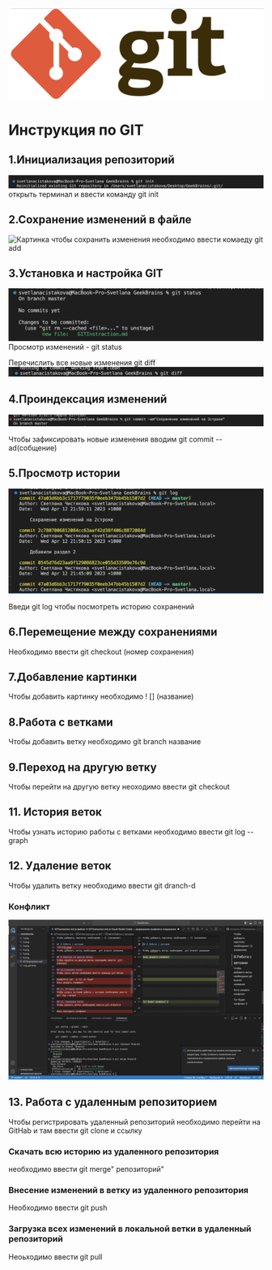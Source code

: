 ![Здесь должна быть картинка](Log_git.png)
# Инструкция по GIT

## 1.Инициализация репозиторий
![Картинка](1.png)
открыть терминал и ввести команду git init

## 2.Сохранение изменений в файле 
![Картинка]()
чтобы сохранить изменения необходимо ввести комаеду git add
 
 ## 3.Установка и настройка GIT 
 ![Картинка](2.png) 
 Просмотр изменений - git status

 Перечислить все новые изменения git diff 
 ![PH](3.png) 

 ## 4.Проиндексация изменений 
 ![PH](4.png)

 Чтобы зафиксировать новые изменения вводим git commit --ad(собщение)

 ## 5.Просмотр истории 

 ![PH](5.png)

 Введи git log чтобы посмотреть историю сохранений 

 ## 6.Перемещение между сохранениями 
 
Необходимо ввести git checkout (номер сохранения)

## 7.Добавление картинки 

Чтобы добавить картинку необходимо ! [] (название)

## 8.Работа с ветками 
Чтобы добавить ветку необходимо  git branch название 

## 9.Переход на другую ветку 
Чтобы перейти на другую ветку неоходимо ввести  git checkout



## 11. История веток 
Чтобы узнать историю работы с ветками необходимо ввести git log --graph

## 12. Удаление веток
Чтобы удалить ветку необходимо ввести git dranch-d

### Конфликт
![Ph](7.png) 


## 13. Работа с удаленным репозиторием 
Чтобы регистрировать удаленный репозиторий необходимо перейти  на GitHab и там ввести git clone и ссылку 


### Скачать всю историю из удаленного репозитория 
необходимо ввести git merge" репозиторий"

### Внесение изменений в ветку из удаленного репозитория 
 Необходимо ввести git push

 ### Загрузка всех изменений в локальной ветки в удаленный репозиторий 
 
 Неоьходимо ввести git pull
